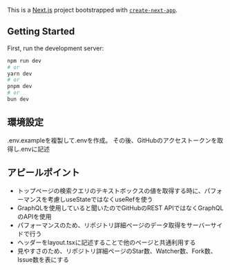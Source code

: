 This is a [Next.js](https://nextjs.org) project bootstrapped with [`create-next-app`](https://nextjs.org/docs/app/api-reference/cli/create-next-app).

## Getting Started

First, run the development server:

```bash
npm run dev
# or
yarn dev
# or
pnpm dev
# or
bun dev
```

## 環境設定
.env.exampleを複製して.envを作成。
その後、GitHubのアクセストークンを取得し.envに記述

## アピールポイント
- トップページの検索クエリのテキストボックスの値を取得する時に、パフォーマンスを考慮しuseStateではなくuseRefを使う
- GraphQLを使用していると聞いたのでGitHubのREST APIではなくGraphQLのAPIを使用
- パフォーマンスのため、リポジトリ詳細ページのデータ取得をサーバーサイドで行う
- ヘッダーをlayout.tsxに記述することで他のページと共通利用する
- 見やすさのため、リポジトリ詳細ページのStar数、Watcher数、Fork数、Issue数を表にする